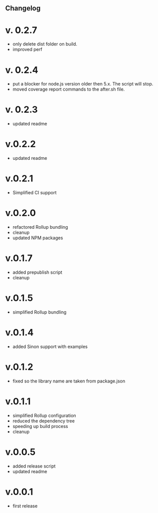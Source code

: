 ## Changelog

# v. 0.2.7

- only delete dist folder on build.
- improved perf

# v. 0.2.4

- put a blocker for node.js version older then 5.x. The script will stop.
- moved coverage report commands to the after.sh file.

# v. 0.2.3

- updated readme

# v.0.2.2

- updated readme

# v.0.2.1

- Simplified CI support

# v.0.2.0

- refactored Rollup bundling
- cleanup
- updated NPM packages

# v.0.1.7

- added prepublish script
- cleanup

# v.0.1.5

- simplified Rollup bundling

# v.0.1.4

- added Sinon support with examples

# v.0.1.2

- fixed so the library name are taken from package.json

# v.0.1.1

- simplified Rollup configuration
- reduced the dependency tree
- speeding up build process
- cleanup

# v.0.0.5

- added release script
- updated readme

# v.0.0.1
- first release